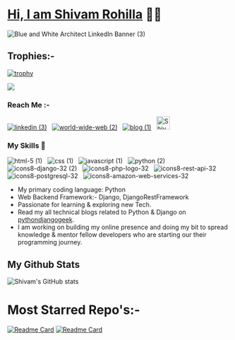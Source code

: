 # [Hi, I am Shivam Rohilla](https://webdevcodes.com/) :man_technologist:

![Blue and White Architect LinkedIn Banner (3)](https://user-images.githubusercontent.com/59178005/120303534-8e46b100-c2ec-11eb-91ac-6b48e6c5cece.png)

## Trophies:-
[![trophy](https://github-profile-trophy.vercel.app/?username=ShivamRohilllaa&theme=onedark)](https://github.com/ryo-ma/github-profile-trophy)

![](https://komarev.com/ghpvc/?username=ShivamRohilllaa&color=blueviolet)

### Reach Me :-
[![linkedin (3)](https://user-images.githubusercontent.com/59178005/120276459-5598de80-c2d0-11eb-866b-5d3edc680206.png)](https://www.linkedin.com/in/shivamrohillaa/) &nbsp;  [![world-wide-web (2)](https://user-images.githubusercontent.com/59178005/120277162-54b47c80-c2d1-11eb-89ae-fb08e2f0146c.png)](https://shivamrohilla.herokuapp.com/) &nbsp;  [![blog (1)](https://user-images.githubusercontent.com/59178005/120277587-ddcbb380-c2d1-11eb-8c0b-db6446e9d38b.png)](https://webdevcodes.com/) &nbsp; <a href="https://dev.to/shivamrohilllaa">
  <img src="https://d2fltix0v2e0sb.cloudfront.net/dev-badge.svg" alt="Shivam Rohilla's DEV Community Profile" height="30" width="30">
</a>

### My Skills 🧰

![html-5 (1)](https://user-images.githubusercontent.com/59178005/120279529-3308c480-c2d4-11eb-866c-605f147c474a.png) &nbsp;    ![css (1)](https://user-images.githubusercontent.com/59178005/120279542-3603b500-c2d4-11eb-8121-b870b4034fe5.png)  &nbsp;   ![javascript (1)](https://user-images.githubusercontent.com/59178005/120279558-38fea580-c2d4-11eb-8105-882ab63672ff.png)  &nbsp;  ![python (2)](https://user-images.githubusercontent.com/59178005/120279573-3bf99600-c2d4-11eb-94b9-ea3ce8a93a26.png) &nbsp;  ![icons8-django-32 (2)](https://user-images.githubusercontent.com/59178005/120279586-4025b380-c2d4-11eb-85e4-918eaa313789.png)  &nbsp;  ![icons8-php-logo-32](https://user-images.githubusercontent.com/59178005/120279623-49af1b80-c2d4-11eb-9b96-c69a11c3136a.png) &nbsp;   ![icons8-rest-api-32](https://user-images.githubusercontent.com/59178005/120279628-4c117580-c2d4-11eb-94c7-39a8332dccbc.png)  &nbsp;  ![icons8-postgresql-32](https://user-images.githubusercontent.com/59178005/120279644-4e73cf80-c2d4-11eb-8c60-2705698ce5a9.png)  &nbsp; ![icons8-amazon-web-services-32](https://user-images.githubusercontent.com/59178005/120279696-621f3600-c2d4-11eb-9e4d-433b9d5a42fe.png)

- My primary coding language: Python
- Web Backend Framework:- Django, DjangoRestFramework
- Passionate for learning & exploring new Tech.
- Read my all technical blogs related to Python & Django on [pythondjangogeek](https://pythondjangogeek.com/).  
- I am working on building my online presence and doing my bit to spread knowledge & mentor fellow developers who are starting our their programming journey.

## My Github Stats
![Shivam's GitHub stats](https://github-readme-stats.vercel.app/api?username=ShivamRohilllaa&show_icons=true&theme=radical)


# Most Starred Repo's:-

[![Readme Card](https://github-readme-stats.vercel.app/api/pin/?username=ShivamRohilllaa&repo=E-learning-Django-)](https://github.com/ShivamRohilllaa/E-learning-Django-) [![Readme Card](https://github-readme-stats.vercel.app/api/pin/?username=ShivamRohilllaa&repo=tshirt-store)](https://github.com/ShivamRohilllaa/tshirt-store)



